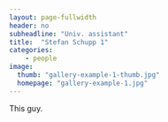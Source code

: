 ```yaml
---
layout: page-fullwidth
header: no
subheadline: "Univ. assistant"
title:  "Stefan Schupp 1"
categories:
    - people
image:
  thumb: "gallery-example-1-thumb.jpg"
  homepage: "gallery-example-1.jpg"
---
```


<!--more-->

This guy.

